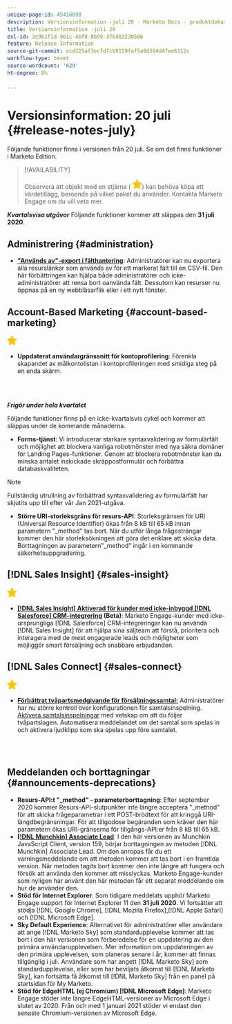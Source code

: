 ```yaml
---
unique-page-id: 45416698
description: Versionsinformation -juli 20 - Marketo Docs - produktdokumentation
title: Versionsinformation -juli 20
exl-id: 3c9b1f1d-961c-4bf8-8b99-37b483230506
feature: Release Information
source-git-commit: ecd225af3ecfd7cb9159faf5a9d384d47ee6312c
workflow-type: tm+mt
source-wordcount: '629'
ht-degree: 0%

---
```


# Versionsinformation: 20 juli {#release-notes-july}

Följande funktioner finns i versionen från 20 juli. Se om det finns funktioner i Marketo Edition.

>[!AVAILABILITY]
>
>Observera att objekt med en stjärna ( ![(stjärna)](assets/yellow-star.png)) kan behöva köpa ett värdetillägg, beroende på vilket paket du använder. Kontakta Marketo Engage om du vill veta mer.

**_Kvartalsvisa utgåvor_** Följande funktioner kommer att släppas den **31 juli 2020**.

## Administrering {#administration}

* **[&quot;Används av&quot;-export i fälthantering](/help/marketo/product-docs/administration/field-management/export-used-by-data-for-a-field.md)**: Administratörer kan nu exportera alla resurslänkar som används av för ett markerat fält till en CSV-fil. Den här förbättringen kan hjälpa både administratörer och icke-administratörer att rensa bort oanvända fält. Dessutom kan resurser nu öppnas på en ny webbläsarflik eller i ett nytt fönster.

## Account-Based Marketing {#account-based-marketing}

![(stjärna)](assets/yellow-star.png)

* **Uppdaterat användargränssnitt för kontoprofilering**: Förenkla skapandet av målkontolistan i kontoprofileringen med smidiga steg på en enda skärm.

<br> 

**_Frigör under hela kvartalet_**

Följande funktioner finns på en icke-kvartalsvis cykel och kommer att släppas under de kommande månaderna.

* **Forms-tjänst**: Vi introducerar starkare syntaxvalidering av formulärfält och möjlighet att blockera vanliga robotmönster med nya säkra domäner för Landing Pages-funktioner. Genom att blockera robotmönster kan du minska antalet inskickade skräppostformulär och förbättra databaskvaliteten.

>[!NOTE]
>
>Fullständig utrullning av förbättrad syntaxvalidering av formulärfält har skjutits upp till efter vår Jan 2021-utgåva.

* **Större URI-storleksgräns för resurs-API**: Storleksgränsen för URI (Universal Resource Identifier) ökas från 8 kB till 65 kB innan parametern &quot;_method&quot; tas bort. När du utför långa frågesträngar kommer den här storleksökningen att göra det enklare att skicka data. Borttagningen av parametern&quot;_method&quot; ingår i en kommande säkerhetsuppgradering.

## [!DNL Sales Insight] {#sales-insight}

![(stjärna)](assets/yellow-star.png)

* **[[!DNL Sales Insight] Aktiverad för kunder med icke-inbyggd [!DNL Salesforce] CRM-integrering](/help/marketo/product-docs/marketo-sales-insight/sales-insight-for-non-native-salesforce-integrations.md) (Beta)**: Marketo Engage-kunder med icke-ursprungliga [!DNL Salesforce] CRM-integreringar kan nu använda [!DNL Sales Insight] för att hjälpa sina säljteam att förstå, prioritera och interagera med de mest engagerade leads och möjligheter som möjliggör smart försäljning och snabbare erbjudanden.

## [!DNL Sales Connect] {#sales-connect}

![(stjärna)](assets/yellow-star.png)

* **[Förbättrat tvåpartsmedgivande för försäljningssamtal:](/help/marketo/product-docs/marketo-sales-connect/phone/two-party-consent-settings.md)** Administratörer har nu större kontroll över konfigurationen för samtalsinspelning. [Aktivera samtalsinspelningar](/help/marketo/product-docs/marketo-sales-connect/phone/enable-call-recording.md) med vetskap om att du följer tvåpartslagen. Automatisera meddelandet om det samtal som spelas in och aktivera ljudklipp som ska spelas upp före samtalet.

<br> 

## Meddelanden och borttagningar {#announcements-deprecations}

* **Resurs-API:t &quot;_method&quot; - parameterborttagning**: Efter september 2020 kommer Resurs-API-slutpunkter inte längre acceptera &quot;_method&quot; för att skicka frågeparametrar i ett POST-brödtext för att kringgå URI-längdbegränsningar. För att tillgodose begäranden som kräver den här parametern ökas URI-gränserna för tillgångs-API:er från 8 kB till 65 kB.
* **[[!DNL Munchkin] Associate Lead](https://developers.marketo.com/blog/deprecation-of-munchkin-associate-lead-method/)**: I den här versionen av Munchkin JavaScript Client, version 159, börjar borttagningen av metoden [!DNL Munchkin] Associate Lead. Om den anropas får du ett varningsmeddelande om att metoden kommer att tas bort i en framtida version. När metoden tagits bort kommer den inte längre att fungera och försök att använda den kommer att misslyckas. Marketo Engage-kunder som nyligen har använt den här metoden får ett separat meddelande om hur de använder den.
* **Stöd för Internet Explorer**: Som tidigare meddelats upphör Marketo Engage support för Internet Explorer 11 den **31 juli 2020**. Vi fortsätter att stödja [!DNL Google Chrome], [!DNL Mozilla Firefox],[!DNL  Apple Safari] och [!DNL Microsoft Edge].
* **Sky Default Experience**: Alternativet för administratörer eller användare att ange [!DNL Marketo Sky] som standardupplevelse kommer att tas bort i den här versionen som förberedelse för en uppdatering av den primära användarupplevelsen. Mer information om uppdateringen av den primära upplevelsen, som planeras senare i år, kommer att finnas tillgänglig i juli. Användare som har angett [!DNL Marketo Sky] som standardupplevelse, eller som har beviljats åtkomst till [!DNL Marketo Sky], kan fortsätta få åtkomst till [!DNL Marketo Sky] från en panel på startsidan för My Marketo.
* **Stöd för EdgeHTML (ej Chromium) [!DNL Microsoft Edge]**: Marketo Engage stöder inte längre EdgeHTML-versioner av Microsoft Edge i slutet av 2020. Från och med 1 januari 2021 stöder vi endast den senaste Chromium-versionen av Microsoft Edge.
